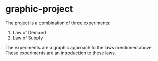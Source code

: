 # graphic-project
 
The project is a combination of three experiments:
1. Law of Demand
2. Law of Supply

The experiments are a graphic approach to the laws mentioned above.
These experiments are an introduction to these laws.
